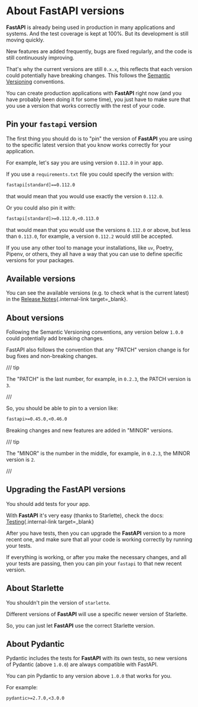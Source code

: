 # About FastAPI versions

**FastAPI** is already being used in production in many applications and systems. And the test coverage is kept at 100%. But its development is still moving quickly.

New features are added frequently, bugs are fixed regularly, and the code is still continuously improving.

That's why the current versions are still `0.x.x`, this reflects that each version could potentially have breaking changes. This follows the <a href="https://semver.org/" class="external-link" target="_blank">Semantic Versioning</a> conventions.

You can create production applications with **FastAPI** right now (and you have probably been doing it for some time), you just have to make sure that you use a version that works correctly with the rest of your code.

## Pin your `fastapi` version

The first thing you should do is to "pin" the version of **FastAPI** you are using to the specific latest version that you know works correctly for your application.

For example, let's say you are using version `0.112.0` in your app.

If you use a `requirements.txt` file you could specify the version with:

```txt
fastapi[standard]==0.112.0
```

that would mean that you would use exactly the version `0.112.0`.

Or you could also pin it with:

```txt
fastapi[standard]>=0.112.0,<0.113.0
```

that would mean that you would use the versions `0.112.0` or above, but less than `0.113.0`, for example, a version `0.112.2` would still be accepted.

If you use any other tool to manage your installations, like `uv`, Poetry, Pipenv, or others, they all have a way that you can use to define specific versions for your packages.

## Available versions

You can see the available versions (e.g. to check what is the current latest) in the [Release Notes](../release-notes.md){.internal-link target=_blank}.

## About versions

Following the Semantic Versioning conventions, any version below `1.0.0` could potentially add breaking changes.

FastAPI also follows the convention that any "PATCH" version change is for bug fixes and non-breaking changes.

/// tip

The "PATCH" is the last number, for example, in `0.2.3`, the PATCH version is `3`.

///

So, you should be able to pin to a version like:

```txt
fastapi>=0.45.0,<0.46.0
```

Breaking changes and new features are added in "MINOR" versions.

/// tip

The "MINOR" is the number in the middle, for example, in `0.2.3`, the MINOR version is `2`.

///

## Upgrading the FastAPI versions

You should add tests for your app.

With **FastAPI** it's very easy (thanks to Starlette), check the docs: [Testing](../tutorial/testing.md){.internal-link target=_blank}

After you have tests, then you can upgrade the **FastAPI** version to a more recent one, and make sure that all your code is working correctly by running your tests.

If everything is working, or after you make the necessary changes, and all your tests are passing, then you can pin your `fastapi` to that new recent version.

## About Starlette

You shouldn't pin the version of `starlette`.

Different versions of **FastAPI** will use a specific newer version of Starlette.

So, you can just let **FastAPI** use the correct Starlette version.

## About Pydantic

Pydantic includes the tests for **FastAPI** with its own tests, so new versions of Pydantic (above `1.0.0`) are always compatible with FastAPI.

You can pin Pydantic to any version above `1.0.0` that works for you.

For example:

```txt
pydantic>=2.7.0,<3.0.0
```
